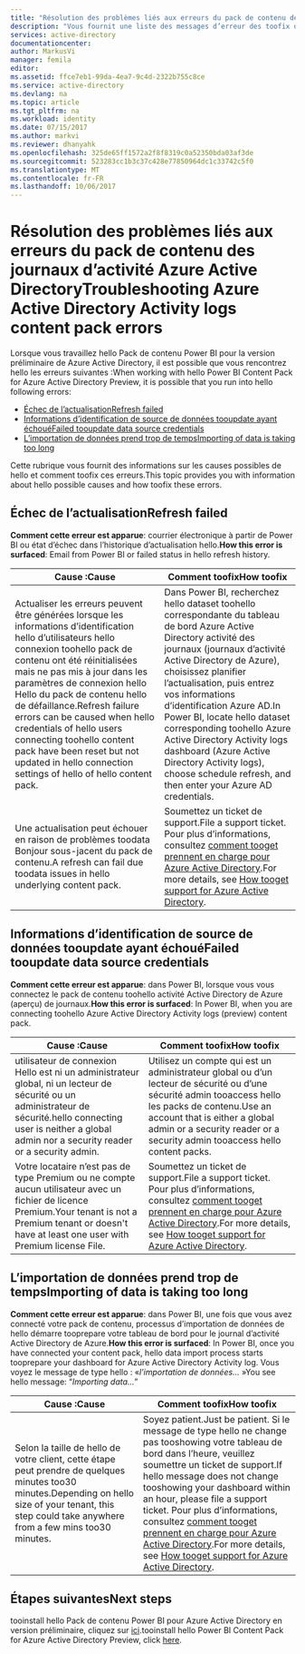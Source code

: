 ```yaml
---
title: "Résolution des problèmes liés aux erreurs du pack de contenu des journaux d’activité Azure Active Directory | Microsoft Docs"
description: "Vous fournit une liste des messages d’erreur des toofix d’activité Active Directory de Azure de hello contenu de pack et suit les."
services: active-directory
documentationcenter: 
author: MarkusVi
manager: femila
editor: 
ms.assetid: ffce7eb1-99da-4ea7-9c4d-2322b755c8ce
ms.service: active-directory
ms.devlang: na
ms.topic: article
ms.tgt_pltfrm: na
ms.workload: identity
ms.date: 07/15/2017
ms.author: markvi
ms.reviewer: dhanyahk
ms.openlocfilehash: 325de65ff1572a2f8f8319c0a52350bda03af3de
ms.sourcegitcommit: 523283cc1b3c37c428e77850964dc1c33742c5f0
ms.translationtype: MT
ms.contentlocale: fr-FR
ms.lasthandoff: 10/06/2017
---
```

# <a name="troubleshooting-azure-active-directory-activity-logs-content-pack-errors"></a><span data-ttu-id="50501-103">Résolution des problèmes liés aux erreurs du pack de contenu des journaux d’activité Azure Active Directory</span><span class="sxs-lookup"><span data-stu-id="50501-103">Troubleshooting Azure Active Directory Activity logs content pack errors</span></span> 


<span data-ttu-id="50501-104">Lorsque vous travaillez hello Pack de contenu Power BI pour la version préliminaire de Azure Active Directory, il est possible que vous rencontrez hello les erreurs suivantes :</span><span class="sxs-lookup"><span data-stu-id="50501-104">When working with hello Power BI Content Pack for Azure Active Directory Preview, it is possible that you run into hello following errors:</span></span> 

- [<span data-ttu-id="50501-105">Échec de l’actualisation</span><span class="sxs-lookup"><span data-stu-id="50501-105">Refresh failed</span></span>](active-directory-reporting-troubleshoot-content-pack.md#refresh-failed) 
- [<span data-ttu-id="50501-106">Informations d’identification de source de données tooupdate ayant échoué</span><span class="sxs-lookup"><span data-stu-id="50501-106">Failed tooupdate data source credentials</span></span>](active-directory-reporting-troubleshoot-content-pack.md#failed-to-update-data-source-credentials) 
- [<span data-ttu-id="50501-107">L’importation de données prend trop de temps</span><span class="sxs-lookup"><span data-stu-id="50501-107">Importing of data is taking too long</span></span>](active-directory-reporting-troubleshoot-content-pack.md#importing-of-data-is-taking-too-long) 
 
<span data-ttu-id="50501-108">Cette rubrique vous fournit des informations sur les causes possibles de hello et comment toofix ces erreurs.</span><span class="sxs-lookup"><span data-stu-id="50501-108">This topic provides you with information about hello possible causes and how toofix these errors.</span></span>
 
## <a name="refresh-failed"></a><span data-ttu-id="50501-109">Échec de l’actualisation</span><span class="sxs-lookup"><span data-stu-id="50501-109">Refresh failed</span></span> 
 
<span data-ttu-id="50501-110">**Comment cette erreur est apparue**: courrier électronique à partir de Power BI ou état d’échec dans l’historique d’actualisation hello.</span><span class="sxs-lookup"><span data-stu-id="50501-110">**How this error is surfaced**: Email from Power BI or failed status in hello refresh history.</span></span> 


| <span data-ttu-id="50501-111">Cause :</span><span class="sxs-lookup"><span data-stu-id="50501-111">Cause</span></span> | <span data-ttu-id="50501-112">Comment toofix</span><span class="sxs-lookup"><span data-stu-id="50501-112">How toofix</span></span> |
| ---   | ---        |
| <span data-ttu-id="50501-113">Actualiser les erreurs peuvent être générées lorsque les informations d’identification hello d’utilisateurs hello connexion toohello pack de contenu ont été réinitialisées mais ne pas mis à jour dans les paramètres de connexion hello Hello du pack de contenu hello de défaillance.</span><span class="sxs-lookup"><span data-stu-id="50501-113">Refresh failure errors can be caused when hello credentials of hello users connecting toohello content pack have been reset but not updated in hello connection settings of hello of hello content pack.</span></span> | <span data-ttu-id="50501-114">Dans Power BI, recherchez hello dataset toohello correspondante du tableau de bord Azure Active Directory activité des journaux (journaux d’activité Active Directory de Azure), choisissez planifier l’actualisation, puis entrez vos informations d’identification Azure AD.</span><span class="sxs-lookup"><span data-stu-id="50501-114">In Power BI, locate hello dataset corresponding toohello Azure Active Directory Activity logs dashboard (Azure Active Directory Activity logs), choose schedule refresh, and then enter your Azure AD credentials.</span></span> |
| <span data-ttu-id="50501-115">Une actualisation peut échouer en raison de problèmes toodata Bonjour sous-jacent du pack de contenu.</span><span class="sxs-lookup"><span data-stu-id="50501-115">A refresh can fail due toodata issues in hello underlying content pack.</span></span> | <span data-ttu-id="50501-116">Soumettez un ticket de support.</span><span class="sxs-lookup"><span data-stu-id="50501-116">File a support ticket.</span></span> <span data-ttu-id="50501-117">Pour plus d’informations, consultez [comment tooget prennent en charge pour Azure Active Directory](active-directory-troubleshooting-support-howto.md).</span><span class="sxs-lookup"><span data-stu-id="50501-117">For more details, see [How tooget support for Azure Active Directory](active-directory-troubleshooting-support-howto.md).</span></span>|
 
 
## <a name="failed-tooupdate-data-source-credentials"></a><span data-ttu-id="50501-118">Informations d’identification de source de données tooupdate ayant échoué</span><span class="sxs-lookup"><span data-stu-id="50501-118">Failed tooupdate data source credentials</span></span> 
 
<span data-ttu-id="50501-119">**Comment cette erreur est apparue**: dans Power BI, lorsque vous vous connectez le pack de contenu toohello activité Active Directory de Azure (aperçu) de journaux.</span><span class="sxs-lookup"><span data-stu-id="50501-119">**How this error is surfaced**: In Power BI, when you are connecting toohello Azure Active Directory Activity logs (preview) content pack.</span></span> 

| <span data-ttu-id="50501-120">Cause :</span><span class="sxs-lookup"><span data-stu-id="50501-120">Cause</span></span> | <span data-ttu-id="50501-121">Comment toofix</span><span class="sxs-lookup"><span data-stu-id="50501-121">How toofix</span></span> |
| ---   | ---        |
| <span data-ttu-id="50501-122">utilisateur de connexion Hello est ni un administrateur global, ni un lecteur de sécurité ou un administrateur de sécurité.</span><span class="sxs-lookup"><span data-stu-id="50501-122">hello connecting user is neither a global admin nor a security reader or a security admin.</span></span> | <span data-ttu-id="50501-123">Utilisez un compte qui est un administrateur global ou d’un lecteur de sécurité ou d’une sécurité admin tooaccess hello les packs de contenu.</span><span class="sxs-lookup"><span data-stu-id="50501-123">Use an account that is either a global admin or a security reader or a security admin tooaccess hello content packs.</span></span> |
| <span data-ttu-id="50501-124">Votre locataire n’est pas de type Premium ou ne compte aucun utilisateur avec un fichier de licence Premium.</span><span class="sxs-lookup"><span data-stu-id="50501-124">Your tenant is not a Premium tenant or doesn't have at least one user with Premium license File.</span></span> | <span data-ttu-id="50501-125">Soumettez un ticket de support.</span><span class="sxs-lookup"><span data-stu-id="50501-125">File a support ticket.</span></span> <span data-ttu-id="50501-126">Pour plus d’informations, consultez [comment tooget prennent en charge pour Azure Active Directory](active-directory-troubleshooting-support-howto.md).</span><span class="sxs-lookup"><span data-stu-id="50501-126">For more details, see [How tooget support for Azure Active Directory](active-directory-troubleshooting-support-howto.md).</span></span>|
 

 

## <a name="importing-of-data-is-taking-too-long"></a><span data-ttu-id="50501-127">L’importation de données prend trop de temps</span><span class="sxs-lookup"><span data-stu-id="50501-127">Importing of data is taking too long</span></span> 
 
<span data-ttu-id="50501-128">**Comment cette erreur est apparue**: dans Power BI, une fois que vous avez connecté votre pack de contenu, processus d’importation de données de hello démarre tooprepare votre tableau de bord pour le journal d’activité Active Directory de Azure.</span><span class="sxs-lookup"><span data-stu-id="50501-128">**How this error is surfaced**: In Power BI, once you have connected your content pack, hello data import process starts tooprepare your dashboard for Azure Active Directory Activity log.</span></span> <span data-ttu-id="50501-129">Vous voyez le message de type hello : «*l’importation de données...* »</span><span class="sxs-lookup"><span data-stu-id="50501-129">You see hello message: “*Importing data...*”</span></span>  

| <span data-ttu-id="50501-130">Cause :</span><span class="sxs-lookup"><span data-stu-id="50501-130">Cause</span></span> | <span data-ttu-id="50501-131">Comment toofix</span><span class="sxs-lookup"><span data-stu-id="50501-131">How toofix</span></span> |
| ---   | ---        |
| <span data-ttu-id="50501-132">Selon la taille de hello de votre client, cette étape peut prendre de quelques minutes too30 minutes.</span><span class="sxs-lookup"><span data-stu-id="50501-132">Depending on hello size of your tenant, this step could take anywhere from a few mins too30 minutes.</span></span> | <span data-ttu-id="50501-133">Soyez patient.</span><span class="sxs-lookup"><span data-stu-id="50501-133">Just be patient.</span></span> <span data-ttu-id="50501-134">Si le message de type hello ne change pas tooshowing votre tableau de bord dans l’heure, veuillez soumettre un ticket de support.</span><span class="sxs-lookup"><span data-stu-id="50501-134">If hello message does not change tooshowing your dashboard within an hour, please file a support ticket.</span></span> <span data-ttu-id="50501-135">Pour plus d’informations, consultez [comment tooget prennent en charge pour Azure Active Directory](active-directory-troubleshooting-support-howto.md).</span><span class="sxs-lookup"><span data-stu-id="50501-135">For more details, see [How tooget support for Azure Active Directory](active-directory-troubleshooting-support-howto.md).</span></span>|

## <a name="next-steps"></a><span data-ttu-id="50501-136">Étapes suivantes</span><span class="sxs-lookup"><span data-stu-id="50501-136">Next steps</span></span>

<span data-ttu-id="50501-137">tooinstall hello Pack de contenu Power BI pour Azure Active Directory en version préliminaire, cliquez sur [ici](https://powerbi.microsoft.com/en-us/blog/azure-active-directory-meets-power-bi/).</span><span class="sxs-lookup"><span data-stu-id="50501-137">tooinstall hello Power BI Content Pack for Azure Active Directory Preview, click [here](https://powerbi.microsoft.com/en-us/blog/azure-active-directory-meets-power-bi/).</span></span>


